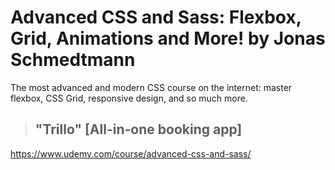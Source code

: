 # Advanced CSS and Sass: Flexbox, Grid, Animations and More! by Jonas Schmedtmann
The most advanced and modern CSS course on the internet: master flexbox, CSS Grid, responsive design, and so much more.

> ## "Trillo" [All-in-one booking app]

https://www.udemy.com/course/advanced-css-and-sass/
